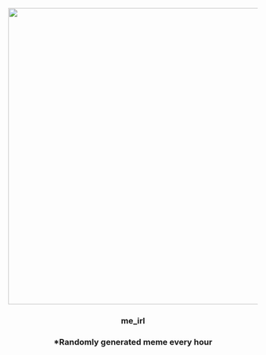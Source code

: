 <p align="center">
        <img src="https://i.redd.it/oz0crnk6as391.jpg" width="600" height="600">
        </p>
        <h3 align="center">me_irl</h3>
        <h3 align="center">*Randomly generated meme every hour</h3>
    